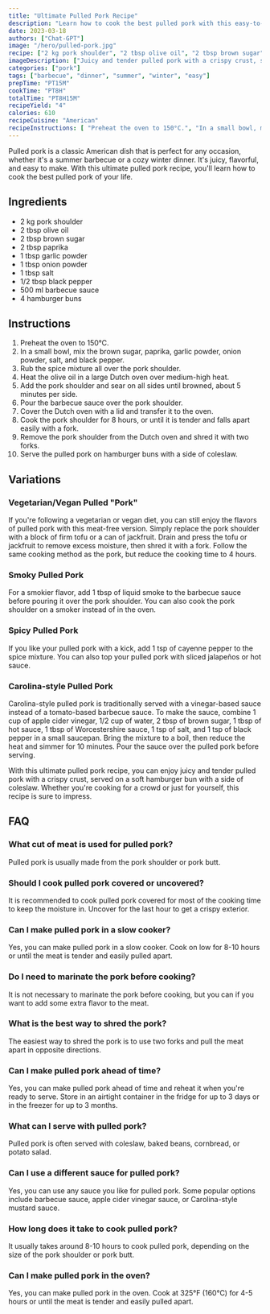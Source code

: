 ```yaml
---
title: "Ultimate Pulled Pork Recipe"
description: "Learn how to cook the best pulled pork with this easy-to-follow recipe. Perfect for a summer barbecue or a cozy winter dinner!"
date: 2023-03-18
authors: ["Chat-GPT"]
image: "/hero/pulled-pork.jpg"
recipe: ["2 kg pork shoulder", "2 tbsp olive oil", "2 tbsp brown sugar", "2 tbsp paprika", "1 tbsp garlic powder", "1 tbsp onion powder", "1 tbsp salt", "1/2 tbsp black pepper", "500 ml barbecue sauce", "4 hamburger buns"]
imageDescription: ["Juicy and tender pulled pork with a crispy crust, served on a soft hamburger bun with a side of coleslaw."]
categories: ["pork"]
tags: ["barbecue", "dinner", "summer", "winter", "easy"]
prepTime: "PT15M"
cookTime: "PT8H"
totalTime: "PT8H15M"
recipeYield: "4"
calories: 610
recipeCuisine: "American"
recipeInstructions: [ "Preheat the oven to 150°C.", "In a small bowl, mix the brown sugar, paprika, garlic powder, onion powder, salt, and black pepper.", "Rub the spice mixture all over the pork shoulder.", "Heat the olive oil in a large Dutch oven over medium-high heat.", "Add the pork shoulder and sear on all sides until browned, about 5 minutes per side.", "Pour the barbecue sauce over the pork shoulder.", "Cover the Dutch oven with a lid and transfer it to the oven.", "Cook the pork shoulder for 8 hours, or until it is tender and falls apart easily with a fork.", "Remove the pork shoulder from the Dutch oven and shred it with two forks.", "Serve the pulled pork on hamburger buns with a side of coleslaw." ]
---
```


Pulled pork is a classic American dish that is perfect for any occasion, whether it's a summer barbecue or a cozy winter dinner. It's juicy, flavorful, and easy to make. With this ultimate pulled pork recipe, you'll learn how to cook the best pulled pork of your life.

## Ingredients

- 2 kg pork shoulder
- 2 tbsp olive oil
- 2 tbsp brown sugar
- 2 tbsp paprika
- 1 tbsp garlic powder
- 1 tbsp onion powder
- 1 tbsp salt
- 1/2 tbsp black pepper
- 500 ml barbecue sauce
- 4 hamburger buns

## Instructions

1. Preheat the oven to 150°C.
2. In a small bowl, mix the brown sugar, paprika, garlic powder, onion powder, salt, and black pepper.
3. Rub the spice mixture all over the pork shoulder.
4. Heat the olive oil in a large Dutch oven over medium-high heat.
5. Add the pork shoulder and sear on all sides until browned, about 5 minutes per side.
6. Pour the barbecue sauce over the pork shoulder.
7. Cover the Dutch oven with a lid and transfer it to the oven.
8. Cook the pork shoulder for 8 hours, or until it is tender and falls apart easily with a fork.
9. Remove the pork shoulder from the Dutch oven and shred it with two forks.
10. Serve the pulled pork on hamburger buns with a side of coleslaw.

## Variations

### Vegetarian/Vegan Pulled "Pork"

If you're following a vegetarian or vegan diet, you can still enjoy the flavors of pulled pork with this meat-free version. Simply replace the pork shoulder with a block of firm tofu or a can of jackfruit. Drain and press the tofu or jackfruit to remove excess moisture, then shred it with a fork. Follow the same cooking method as the pork, but reduce the cooking time to 4 hours.

### Smoky Pulled Pork

For a smokier flavor, add 1 tbsp of liquid smoke to the barbecue sauce before pouring it over the pork shoulder. You can also cook the pork shoulder on a smoker instead of in the oven.

### Spicy Pulled Pork

If you like your pulled pork with a kick, add 1 tsp of cayenne pepper to the spice mixture. You can also top your pulled pork with sliced jalapeños or hot sauce.

### Carolina-style Pulled Pork

Carolina-style pulled pork is traditionally served with a vinegar-based sauce instead of a tomato-based barbecue sauce. To make the sauce, combine 1 cup of apple cider vinegar, 1/2 cup of water, 2 tbsp of brown sugar, 1 tbsp of hot sauce, 1 tbsp of Worcestershire sauce, 1 tsp of salt, and 1 tsp of black pepper in a small saucepan. Bring the mixture to a boil, then reduce the heat and simmer for 10 minutes. Pour the sauce over the pulled pork before serving.

With this ultimate pulled pork recipe, you can enjoy juicy and tender pulled pork with a crispy crust, served on a soft hamburger bun with a side of coleslaw. Whether you're cooking for a crowd or just for yourself, this recipe is sure to impress.

## FAQ

### What cut of meat is used for pulled pork?

Pulled pork is usually made from the pork shoulder or pork butt.

### Should I cook pulled pork covered or uncovered?

It is recommended to cook pulled pork covered for most of the cooking time to keep the moisture in. Uncover for the last hour to get a crispy exterior.

### Can I make pulled pork in a slow cooker?

Yes, you can make pulled pork in a slow cooker. Cook on low for 8-10 hours or until the meat is tender and easily pulled apart.

### Do I need to marinate the pork before cooking?

It is not necessary to marinate the pork before cooking, but you can if you want to add some extra flavor to the meat.

### What is the best way to shred the pork?

The easiest way to shred the pork is to use two forks and pull the meat apart in opposite directions.

### Can I make pulled pork ahead of time?

Yes, you can make pulled pork ahead of time and reheat it when you're ready to serve. Store in an airtight container in the fridge for up to 3 days or in the freezer for up to 3 months.

### What can I serve with pulled pork?

Pulled pork is often served with coleslaw, baked beans, cornbread, or potato salad.

### Can I use a different sauce for pulled pork?

Yes, you can use any sauce you like for pulled pork. Some popular options include barbecue sauce, apple cider vinegar sauce, or Carolina-style mustard sauce.

### How long does it take to cook pulled pork?

It usually takes around 8-10 hours to cook pulled pork, depending on the size of the pork shoulder or pork butt.

### Can I make pulled pork in the oven?

Yes, you can make pulled pork in the oven. Cook at 325°F (160°C) for 4-5 hours or until the meat is tender and easily pulled apart.